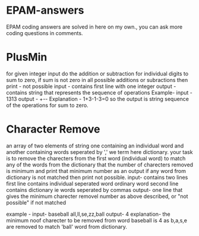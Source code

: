 # EPAM-answers
EPAM coding answers are solved in here on my own., you can ask more coding questions in comments.

# PlusMin
   for given integer input do the addition or subtraction for individual digits to sum to zero, if sum is not zero in all possible additions or subractions then print - not possible
    input - contains first line with one integer 
    output - contains string that represents the sequence of operations
    Example-
    input - 1313
    output -  +--
    Explanation -  1+3-1-3=0 so the output is string sequence of the operations for sum to zero.
    
 # Character Remove
   an array of two elements of string one containing an individual word and another containing words seperated by ',' we term here dictionary. your task is to remove the charecters from the first word (individual word) to match any of the words from the dictionary 
    that the number of charecters removed is minimum and print that minimum number as an output if any word from dictionary is not matched then print not possible. 
   input- contains two lines
            first line contains individual seperated word ordinary word
            second line contains dictionary ie words seperated by commas
    output- one line that gives the minimum charecter removel number as above described, or "not possible" if not matched
    
   example -
     input- baseball
            all,ll,se,zz,ball
    output- 4
    explanation- the minimum noof charecter to be removed from word baseball is 4 as b,a,s,e are removed to match 'ball' word from dictionary.
    
